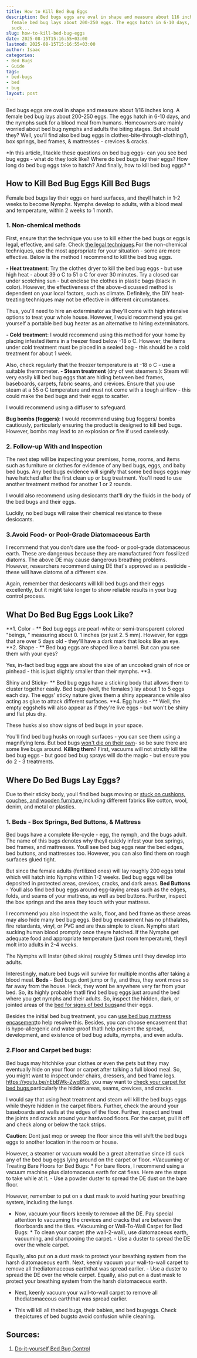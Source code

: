 ```yaml
---
title: How to Kill Bed Bug Eggs
description: Bed bugs eggs are oval in shape and measure about 116 inches long. A
  female bed bug lays about 200-250 eggs. The eggs hatch in 6-10 days, and the nymphs
  suck...
slug: how-to-kill-bed-bug-eggs
date: 2025-08-15T15:16:55+03:00
lastmod: 2025-08-15T15:16:55+03:00
author: Isaac
categories:
- Bed Bugs
- Guide
tags:
- bed-bugs
- bed
- bug
layout: post
---
```

Bed bugs eggs are oval in shape and measure about 1/16 inches long. A female bed bug lays about 200-250 eggs. The eggs hatch in 6-10 days, and the nymphs suck for a blood meal from humans. Homeowners are mainly worried about bed bug nymphs and adults the biting stages. But should they? Well, you'll find also bed bug eggs in clothes-bite-through-clothing/), box springs, bed frames, & mattresses - crevices & cracks.

*In this article, I tackle these questions on bed bug eggs- can you see bed bug eggs - what do they look like? Where do bed bugs lay their eggs? How long do bed bug eggs take to hatch? And finally, how to kill bed bug eggs? *

##  How to Kill Bed Bug Eggs  Kill Bed Bugs

Female bed bugs lay their eggs on hard surfaces, and theyll hatch in 1-2 weeks to become Nymphs. Nymphs develop to adults, with a blood meal and temperature, within 2 weeks to 1 month.

###  **1. Non-chemical methods**

First, ensure that the technique you use to kill either the bed bugs or eggs is legal, effective, and safe. Check [the legal techniques](https://www.epa.gov/bedbugs/stay-legal-and-safe-treating-bed-bugs).For the non-chemical techniques, use the most appropriate for your situation - some are more effective. Below is the method I recommend to kill the bed bug eggs.

**- Heat treatment**: Try the clothes dryer to kill the bed bug eggs - but use high heat - about 39 o C to 51 o C for over 30 minutes. Try a closed car under scotching sun - but enclose the clothes in plastic bags (black in color). However, the effectiveness of the above-discussed method is dependent on your local factors, such as climate. Definitely, the DIY heat-treating techniques may not be effective in different circumstances.

Thus, you'll need to hire an exterminator as they'll come with high intensive options to treat your whole house. However, I would recommend you get yourself a portable bed bug heater as an alternative to hiring exterminators.

**- Cold treatment**: I would recommend using this method for your home by placing infested items in a freezer fixed below -18 o C. However, the items under cold treatment must be placed in a sealed bag - this should be a cold treatment for about 1 week.

Also, check regularly that the freezer temperature is at -18 o C - use a suitable thermometer. **- Steam treatment** (dry of wet steamers ): Steam will very easily kill bed bug eggs that are hiding between bed frames, baseboards, carpets, fabric seams, and crevices. Ensure that you use steam at a 55 o C temperature and must not come with a tough airflow - this could make the bed bugs and their eggs to scatter.

I would recommend using a diffuser to safeguard.

**Bug bombs (foggers)**: I would recommend using bug foggers/ bombs cautiously, particularly ensuring the product is designed to kill bed bugs. However, bombs may lead to an explosion or fire if used carelessly.

###  2. Follow-up With and Inspection

The next step will be inspecting your premises, home, rooms, and items such as furniture or clothes for evidence of any bed bugs, eggs, and baby bed bugs. Any bed bugs evidence will signify that some bed bugs eggs may have hatched after the first clean up or bug treatment. You'll need to use another treatment method for another 1 or 2 rounds.

I would also recommend using desiccants that'll dry the fluids in the body of the bed bugs and their eggs.

Luckily, no bed bugs will raise their chemical resistance to these desiccants.

###  3.Avoid Food- or Pool-Grade Diatomaceous Earth

I recommend that you don't dare use the food- or pool-grade diatomaceous earth. These are dangerous because they are manufactured from fossilized diatoms. The above DE may cause dangerous breathing problems. However, researchers recommend using DE that's approved as a pesticide - these will have diatoms of a different size.

Again, remember that desiccants will kill bed bugs and their eggs excellently, but it might take longer to show reliable results in your bug control process.

##  What Do Bed Bug Eggs Look Like?

**1. Color - ** Bed bug eggs are pearl-white or semi-transparent colored "beings, " measuring about 0. 1 inches (or just 2. 5 mm). However, for eggs that are over 5 days old - they'll have a dark mark that looks like an eye. **2. Shape - ** Bed bug eggs are shaped like a barrel. But can you see them with your eyes?

Yes, in-fact bed bug eggs are about the size of an uncooked grain of rice or pinhead - this is just slightly smaller than their nymphs. **3.

Shiny and Sticky- ** Bed bug eggs have a sticking body that allows them to cluster together easily. Bed bugs (well, the females ) lay about 1 to 5 eggs each day. The eggs' sticky nature gives them a shiny appearance while also acting as glue to attack different surfaces. **4. Egg husks - ** Well, the empty eggshells will also appear as if they're live eggs - but won't be shiny and flat plus dry.

These husks also show signs of bed bugs in your space.

You'll find bed bug husks on rough surfaces - you can see them using a magnifying lens. But bed bugs [won't die on their own](https://entomologytoday.org/2016/11/17/which-insecticide-spray-should-you-use-for-bed-bug-eggs/)- so be sure there are some live bugs around. **Killing them**? First, vacuums will not strictly kill the bed bug eggs - but good bed bug sprays will do the magic - but ensure you do 2 - 3 treatments.

##  Where Do Bed Bugs Lay Eggs?

Due to their sticky body, youll find bed bugs moving or [stuck on cushions, couches, and wooden furniture](https://www.epa.gov/bedbugs/how-find-bed-bugs),including different fabrics like cotton, wool, denim, and metal or plastics.

###  1. Beds - Box Springs, Bed Buttons, & Mattress

Bed bugs have a complete life-cycle - egg, the nymph, and the bugs adult. The name of this bugs denotes why theyll quickly infest your box springs, bed frames, and mattresses. Youll see bed bug eggs near the bed edges, bed buttons, and mattresses too. However, you can also find them on rough surfaces glued tight.

But since the female adults (fertilized ones) will lay roughly 200 eggs total which will hatch into Nymphs within 1-2 weeks. Bed bug eggs will be deposited in protected areas, crevices, cracks, and dark areas. **Bed Buttons** - Youll also find bed bug eggs around egg-laying areas such as the edges, folds, and seams of your mattress, as well as bed buttons. Further, inspect the box springs and the area they touch with your mattress.

I recommend you also inspect the walls, floor, and bed frame as these areas may also hide many bed bug eggs. Bed bug encasement has no phthalates, fire retardants, vinyl, or PVC and are thus simple to clean. Nymphs start sucking human blood promptly once theyre hatched. If the Nymphs get adequate food and appropriate temperature (just room temperature), theyll molt into adults in 2-4 weeks.

The Nymphs will Instar (shed skins) roughly 5 times until they develop into adults.

Interestingly, mature bed bugs will survive for multiple months after taking a blood meal. **Beds** - Bed bugs dont jump or fly, and thus, they wont move so far away from the house. Heck, they wont be anywhere very far from your bed. So, its highly probable thatll find bed bug eggs just around the bed where you get nymphs and their adults. So, inspect the hidden, dark, or jointed areas of the [bed for signs of bed bugs](https://pestpolicy.com/what-does-bed-bug-poop-look-like/)and their eggs.

Besides the initial bed bug treatment, you can [use bed bug mattress encasement](https://pestpolicy.com/best-bed-bug-mattress-encasements/)to help resolve this. Besides, you can choose encasement that is hypo-allergenic and water-proof thatll help prevent the spread, development, and existence of bed bug adults, nymphs, and even adults.

###  2.**Floor and Carpet bed bugs:**

Bed bugs may hitchhike your clothes or even the pets but they may eventually hide on your floor or carpet after talking a full blood meal. So, you might want to inspect under chairs, dressers, and bed frame legs. https://youtu.be/nEbBWk-Zwq8So, you may want to [check your carpet for bed bugs](https://pestpolicy.com/can-bed-bugs-live-in-carpet/),particularly the hidden areas, seams, crevices, and cracks.

I would say that using heat treatment and steam will kill the bed bugs eggs while theyre hidden in the carpet fibers. Further, check the around your baseboards and walls at the edges of the floor. Further, inspect and treat the joints and cracks around your hardwood floors. For the carpet, pull it off and check along or below the tack strips.

**Caution**: Dont just mop or sweep the floor since this will shift the bed bugs eggs to another location in the room or house.

However, a steamer or vacuum would be a great alternative since itll suck any of the bed bug eggs lying around on the carpet or floor. *Vacuuming or Treating Bare Floors for Bed Bugs: * For bare floors, I recommend using a vacuum machine plus diatomaceous earth for cat fleas. Here are the steps to take while at it. - Use a powder duster to spread the DE dust on the bare floor.

However, remember to put on a dust mask to avoid hurting your breathing system, including the lungs.

- Now, vacuum your floors keenly to remove all the DE. Pay special attention to vacuuming the crevices and cracks that are between the floorboards and the tiles. *Vacuuming or Wall-To-Wall Carpet for Bed Bugs: * To clean your carpet (the wall-2-wall), use diatomaceous earth, vacuuming, and shampooing the carpet. - Use a duster to spread the DE over the whole carpet.

Equally, also put on a dust mask to protect your breathing system from the harsh diatomaceous earth. Next, keenly vacuum your wall-to-wall carpet to remove all thediatomaceous earththat was spread earlier. - Use a duster to spread the DE over the whole carpet. Equally, also put on a dust mask to protect your breathing system from the harsh diatomaceous earth.

- Next, keenly vacuum your wall-to-wall carpet to remove all thediatomaceous earththat was spread earlier.

- This will kill all thebed bugs, their babies, and bed bugeggs. Check thepictures of bed bugsto avoid confusion while cleaning.

##  Sources:

1. [Do-it-yourself Bed Bug Control](https://www.epa.gov/bedbugs/do-it-yourself-bed-bug-control)
